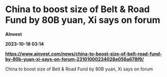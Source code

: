 # China to boost size of Belt & Road Fund by 80B yuan, Xi says on forum
**AInvest**

**2023-10-18 03:14**

**https://www.ainvest.com/news/china-to-boost-size-of-belt-road-fund-by-80b-yuan-xi-says-on-forum-23101000234028e056a678f9/**

China to boost size of Belt & Road Fund by 80B yuan, Xi says on forum